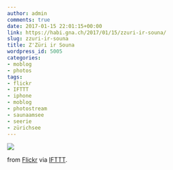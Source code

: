 ```yaml
---
author: admin
comments: true
date: 2017-01-15 22:01:15+00:00
link: https://habi.gna.ch/2017/01/15/zzuri-ir-souna/
slug: zzuri-ir-souna
title: Z'Züri ir Souna
wordpress_id: 5005
categories:
- moblog
- photos
tags:
- flickr
- IFTTT
- iphone
- moblog
- photostream
- saunaamsee
- seerie
- zürichsee
---
```


![](http://ift.tt/2jzg2zN)  

  

from [Flickr](http://flic.kr/p/RfXSkP) via [IFTTT](http://ift.tt/1c4nCfM).
